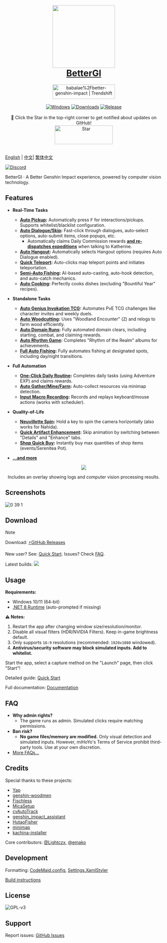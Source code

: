 ﻿<div align="center">
  <h1 align="center">
    <a href="https://bettergi.com/"><img src="https://img.alicdn.com/imgextra/i2/2042484851/O1CN014wn1rf1lhoFYjL0gA_!!2042484851.png" width="200"></a>
    <br/>
    <a href="https://bettergi.com/">BetterGI</a>
  </h1>
  <a href="https://trendshift.io/repositories/5269" target="_blank"><img src="https://trendshift.io/api/badge/repositories/5269" alt="babalae%2Fbetter-genshin-impact | Trendshift" style="width: 200px; height: 46px;" width="250" height="46"/></a>
</div>

<br/>

<div align="center">
  <a href="https://dotnet.microsoft.com/zh-cn/download/dotnet/latest/runtime"><img alt="Windows" src="https://img.shields.io/badge/platform-Windows-blue?logo=windowsxp&style=flat-square&color=1E9BFA" /></a>
  <a href="https://github.com/babalae/better-genshin-impact/releases"><img alt="Downloads" src="https://img.shields.io/github/downloads/babalae/better-genshin-impact/total?logo=github&style=flat-square&color=1E9BFA"></a>
  <a href="https://github.com/babalae/better-genshin-impact/releases"><img alt="Release" src="https://img.shields.io/github/v/release/babalae/better-genshin-impact?logo=visualstudio&style=flat-square&color=1E9BFA"></a>
</div>

<br/>

<div align="center">
🌟 Click the Star in the top-right corner to get notified about updates on GitHub!
</div>

<div align="center">
    <img src="https://img.alicdn.com/imgextra/i1/2042484851/O1CN01OL1E1v1lhoM7Wdmup_!!2042484851.gif" alt="Star" width="186" height="60">
  </a>
</div>

<br/>  

[English](./readmedocs/readme_en.md) | [中文](./README.md)| [繁体中文](./readmedocs/readme_tcn.md)

[![Discord](https://img.shields.io/badge/Discord-Join%20Chat-%237289DA?style=for-the-badge&logo=discord&logoColor=white)](https://discord.gg/8xUfcw5nTS)

BetterGI · A Better Genshin Impact experience, powered by computer vision technology.

## Features
* **Real-Time Tasks**
    * **[Auto Pickup](https://bettergi.com/feats/timer/pick.html):** Automatically press <kbd>F</kbd> for interactions/pickups. Supports whitelist/blacklist configuration.
    * **[Auto Dialogue/Skip](https://bettergi.com/feats/timer/skip.html):** Fast-click through dialogues, auto-select options, auto-submit items, close popups, etc.
        * Automatically claims Daily Commission rewards **[and re-dispatches expeditions](https://bettergi.com/feats/timer/skip.html#%E8%87%AA%E5%8A%A8%E9%87%8D%E6%96%B0%E6%B4%BE%E9%81%A3)** when talking to Katherine.
    * **[Auto Hangout](https://bettergi.com/feats/timer/skip.html#%E8%87%AA%E5%8A%A8%E9%82%80%E7%BA%A6):** Automatically selects Hangout options (requires Auto Dialogue enabled).
    * **[Quick Teleport](https://bettergi.com/feats/timer/tp.html):** Auto-clicks map teleport points and initiates teleportation.
    * **[Semi-Auto Fishing](https://bettergi.com/feats/timer/fish.html):** AI-based auto-casting, auto-hook detection, and auto-catch mechanics.
    * **[Auto Cooking](https://bettergi.com/feats/timer/cook.html):** Perfectly cooks dishes (excluding "Bountiful Year" recipes).

* **Standalone Tasks**
    * **[Auto Genius Invokation TCG](https://bettergi.com/feats/task/tcg.html):** Automates PvE TCG challenges like character invites and weekly duels.
    * **[Auto Woodcutting](https://bettergi.com/feats/task/felling.html):** Uses "Woodland Encounter" (<kbd>Z</kbd>) and relogs to farm wood efficiently.
    * **[Auto Domain Runs](https://bettergi.com/feats/task/domain.html):** Fully automated domain clears, including starting, combat, and claiming rewards.
    * **[Auto Rhythm Game](https://bettergi.com/feats/task/music.html):** Completes "Rhythm of the Realm" albums for achievements.
    * **[Full Auto Fishing](https://bettergi.com/feats/task/fish.html):** Fully automates fishing at designated spots, including day/night transitions.

* **Full Automation**
    * **[One-Click Daily Routine](https://github.com/babalae/better-genshin-impact/issues/846):** Completes daily tasks (using Adventure EXP) and claims rewards.
    * **[Auto Gather/Mine/Farm](https://bettergi.com/feats/autos/pathing.html):** Auto-collect resources via minimap detection.
    * **[Input Macro Recording](https://bettergi.com/feats/autos/kmscript.html):** Records and replays keyboard/mouse actions (works with scheduler).

* **Quality-of-Life**
    * **[Neuvillette Spin](https://bettergi.com/feats/macro/other.html#%E9%82%A3%E7%BB%B4%E8%8E%B1%E7%89%B9-%E8%BD%AC%E5%9C%88%E5%9C%88):** Hold a key to spin the camera horizontally (also works for Nahida).
    * **[Quick Artifact Enhancement](https://bettergi.com/feats/macro/other.html#%E5%9C%A3%E9%81%97%E7%89%A9%E4%B8%80%E9%94%AE%E5%BC%BA%E5%8C%96):** Skip animation by switching between "Details" and "Enhance" tabs.
    * **[Shop Quick Buy](https://bettergi.com/feats/macro/other.html#%E4%B8%80%E9%94%AE%E8%B4%AD%E4%B9%B0):** Instantly buy max quantities of shop items (events/Serenitea Pot).
* **[...and more](https://bettergi.com/doc.html)**

<div align="center">
  <img src="https://github.com/babalae/better-genshin-impact/assets/15783049/57ab7c3c-709a-4cf3-8f64-1c78764c364c"/>
  <p>Includes an overlay showing logs and computer vision processing results.</p>
</div>

## Screenshots

![0 39 1](https://github.com/user-attachments/assets/8fb0bfd9-e0db-4289-800f-1bc2efb221aa)

## Download

> [!NOTE]
> Download: [⚡GitHub Releases](https://github.com/babalae/better-genshin-impact/releases)
>
> New user? See: [Quick Start](https://bettergi.com/quickstart.html). Issues? Check [FAQ](https://bettergi.com/faq.html).

Latest builds: [![](https://github.com/babalae/better-genshin-impact/actions/workflows/publish.yml/badge.svg)](https://github.com/babalae/better-genshin-impact/actions/workflows/publish.yml)

## Usage
**Requirements:**
- Windows 10/11 (64-bit)
- [.NET 8 Runtime](https://dotnet.microsoft.com/download/dotnet/8.0) (auto-prompted if missing)

**⚠️ Notes:**
1. Restart the app after changing window size/resolution/monitor.
2. Disable all visual filters (HDR/NVIDIA Filters). Keep in-game brightness default.
3. Only supports `16:9` resolutions (recommended: `1920x1080` windowed).
4. **Antivirus/security software may block simulated inputs. Add to whitelist.**

Start the app, select a capture method on the "Launch" page, then click "Start"!

Detailed guide: [Quick Start](https://bettergi.com/quickstart.html)

Full documentation: [Documentation](https://bettergi.com/doc.html)

## FAQ
* **Why admin rights?**
    - The game runs as admin. Simulated clicks require matching permissions.
* **Ban risk?**
    - **No game files/memory are modified.** Only visual detection and simulated inputs. However, miHoYo's Terms of Service prohibit third-party tools. Use at your own discretion.
* [More FAQs...](https://bettergi.com/faq.html)

## Credits
Special thanks to these projects:
* [Yap](https://github.com/Alex-Beng/Yap)
* [genshin-woodmen](https://github.com/genshin-matrix/genshin-woodmen)
* [Fischless](https://github.com/genshin-matrix/Fischless)
* [MicaSetup](https://github.com/lemutec/MicaSetup)
* [cvAutoTrack](https://github.com/GengGode/cvAutoTrack)
* [genshin_impact_assistant](https://github.com/infstellar/genshin_impact_assistant)
* [HutaoFisher](https://github.com/myHuTao-qwq/HutaoFisher)
* [minimap](https://github.com/tignioj/minimap)
* [kachina-installer](https://github.com/YuehaiTeam/kachina-installer)

Core contributors: [@Lightczx](https://github.com/Lightczx), [@emako](https://github.com/emako)

## Development
Formatting: [CodeMaid.config](CodeMaid.config), [Settings.XamlStyler](Settings.XamlStyler)

[Build instructions](BetterGenshinImpact/README.md)

## License
![GPL-v3](https://www.gnu.org/graphics/gplv3-127x51.png)

## Support
Report issues: [GitHub Issues](https://github.com/babalae/better-genshin-impact/issues)  
